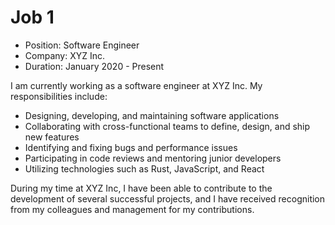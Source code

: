 # Job 1

- Position: Software Engineer
- Company: XYZ Inc.
- Duration: January 2020 - Present

I am currently working as a software engineer at XYZ Inc. My responsibilities include:
- Designing, developing, and maintaining software applications
- Collaborating with cross-functional teams to define, design, and ship new features
- Identifying and fixing bugs and performance issues
- Participating in code reviews and mentoring junior developers
- Utilizing technologies such as Rust, JavaScript, and React

During my time at XYZ Inc, I have been able to contribute to the development of several successful projects, and I have received recognition from my colleagues and management for my contributions.